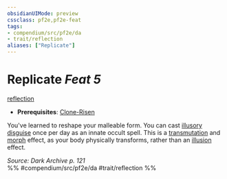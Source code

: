 ```yaml
---
obsidianUIMode: preview
cssclass: pf2e,pf2e-feat
tags:
- compendium/src/pf2e/da
- trait/reflection
aliases: ["Replicate"]
---
```

# Replicate  *Feat 5*  
[reflection](rules/traits/reflection-da.md)  

- **Prerequisites**: [Clone-Risen](compendium/feats/clone-risen-da.md)

You've learned to reshape your malleable form. You can cast [illusory disguise](compendium/spells/illusory-disguise.md) once per day as an innate occult spell. This is a [transmutation](rules/traits/transmutation.md) and [morph](rules/traits/morph.md) effect, as your body physically transforms, rather than an [illusion](rules/traits/illusion.md) effect.

*Source: Dark Archive p. 121*  
%% #compendium/src/pf2e/da #trait/reflection %%